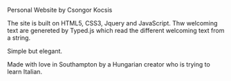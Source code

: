 Personal Website by Csongor Kocsis

The site is built on HTML5, CSS3, Jquery and JavaScript. Thw welcoming text are genereted by Typed.js which read the different welcoming text from a string.

Simple but elegant.

Made with love in Southampton by a Hungarian creator who is trying to learn Italian.
